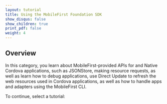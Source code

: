 ```yaml
---
layout: tutorial
title: Using the MobileFirst Foundation SDK
show_disqus: false
show_children: true
print_pdf: false
weight: 4
---
```

## Overview
In this category, you learn about MobileFirst-provided APIs for and Native Cordova applications, such as JSONStore, making resource requests, as well as learn how to debug applications, use Direct Update to refresh the web resources used in Cordova applications, as well as how to handle apps and adapters using the MobileFirst CLI.

To continue, select a tutorial:
